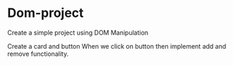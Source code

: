 # Dom-project

Create a simple project using DOM Manipulation

Create a card and button
When we click on button then implement add and remove functionality.
